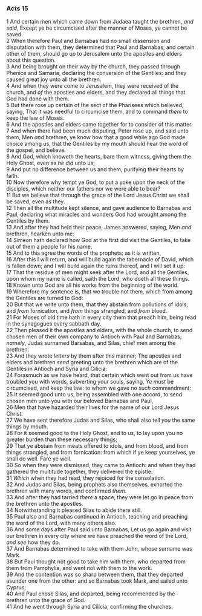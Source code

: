 ### Acts 15

1 And certain men which came down from Judaea taught the brethren, *and said*, Except ye be circumcised after the manner of Moses, ye cannot be saved.  
2 When therefore Paul and Barnabas had no small dissension and disputation with them, they determined that Paul and Barnabas, and certain other of them, should go up to Jerusalem unto the apostles and elders about this question.  
3 And being brought on their way by the church, they passed through Phenice and Samaria, declaring the conversion of the Gentiles: and they caused great joy unto all the brethren.  
4 And when they were come to Jerusalem, they were received of the church, and *of* the apostles and elders, and they declared all things that God had done with them.  
5 But there rose up certain of the sect of the Pharisees which believed, saying, That it was needful to circumcise them, and to command *them* to keep the law of Moses.  
6 And the apostles and elders came together for to consider of this matter.  
7 And when there had been much disputing, Peter rose up, and said unto them, Men *and* brethren, ye know how that a good while ago God made choice among us, that the Gentiles by my mouth should hear the word of the gospel, and believe.  
8 And God, which knoweth the hearts, bare them witness, giving them the Holy Ghost, even as *he did* unto us;  
9 And put no difference between us and them, purifying their hearts by faith.  
10 Now therefore why tempt ye God, to put a yoke upon the neck of the disciples, which neither our fathers nor we were able to bear?  
11 But we believe that through the grace of the Lord Jesus Christ we shall be saved, even as they.  
12 Then all the multitude kept silence, and gave audience to Barnabas and Paul, declaring what miracles and wonders God had wrought among the Gentiles by them.  
13 And after they had held their peace, James answered, saying, Men *and* brethren, hearken unto me:  
14 Simeon hath declared how God at the first did visit the Gentiles, to take out of them a people for his name.  
15 And to this agree the words of the prophets; as it is written,  
16 After this I will return, and will build again the tabernacle of David, which is fallen down; and I will build again the ruins thereof, and I will set it up:  
17 That the residue of men might seek after the Lord, and all the Gentiles, upon whom my name is called, saith the Lord, who doeth all these things.  
18 Known unto God are all his works from the beginning of the world.  
19 Wherefore my sentence is, that we trouble not them, which from among the Gentiles are turned to God:  
20 But that we write unto them, that they abstain from pollutions of idols, and *from* fornication, and *from* things strangled, and *from* blood.  
21 For Moses of old time hath in every city them that preach him, being read in the synagogues every sabbath day.  
22 Then pleased it the apostles and elders, with the whole church, to send chosen men of their own company to Antioch with Paul and Barnabas; *namely*, Judas surnamed Barsabas, and Silas, chief men among the brethren:  
23 And they wrote *letters* by them after this manner; The apostles and elders and brethren *send* greeting unto the brethren which are of the Gentiles in Antioch and Syria and Cilicia:  
24 Forasmuch as we have heard, that certain which went out from us have troubled you with words, subverting your souls, saying, *Ye must* be circumcised, and keep the law: to whom we gave no *such* commandment:  
25 It seemed good unto us, being assembled with one accord, to send chosen men unto you with our beloved Barnabas and Paul,  
26 Men that have hazarded their lives for the name of our Lord Jesus Christ.  
27 We have sent therefore Judas and Silas, who shall also tell *you* the same things by mouth.  
28 For it seemed good to the Holy Ghost, and to us, to lay upon you no greater burden than these necessary things;  
29 That ye abstain from meats offered to idols, and from blood, and from things strangled, and from fornication: from which if ye keep yourselves, ye shall do well. Fare ye well.  
30 So when they were dismissed, they came to Antioch: and when they had gathered the multitude together, they delivered the epistle:  
31 *Which* when they had read, they rejoiced for the consolation.  
32 And Judas and Silas, being prophets also themselves, exhorted the brethren with many words, and confirmed *them*.  
33 And after they had tarried *there* a space, they were let go in peace from the brethren unto the apostles.  
34 Notwithstanding it pleased Silas to abide there still.  
35 Paul also and Barnabas continued in Antioch, teaching and preaching the word of the Lord, with many others also.  
36 And some days after Paul said unto Barnabas, Let us go again and visit our brethren in every city where we have preached the word of the Lord, *and see* how they do.  
37 And Barnabas determined to take with them John, whose surname was Mark.  
38 But Paul thought not good to take him with them, who departed from them from Pamphylia, and went not with them to the work.  
39 And the contention was so sharp between them, that they departed asunder one from the other: and so Barnabas took Mark, and sailed unto Cyprus;  
40 And Paul chose Silas, and departed, being recommended by the brethren unto the grace of God.  
41 And he went through Syria and Cilicia, confirming the churches.  
